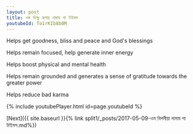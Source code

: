 ```yaml
---
layout: post
title: ওম ভিক্ষু রূপায় নামায গা টাইমস
youtubeId: To1rKIb8b0M
---
```

 
 
Helps get goodness, bliss and peace and God's blessings
 
Helps remain focused, help generate inner energy 
 
Helps boost physical and mental health 
 
Helps remain grounded and generates a sense of gratitude towards the greater power 
 
Helps reduce bad karma
 
 
 
 


{% include youtubePlayer.html id=page.youtubeId %}
 
[Next]({{ site.baseurl }}{% link  split1/_posts/2017-05-09-ওম বিপনীয়া নামায গা টাইমস.md%})
 
